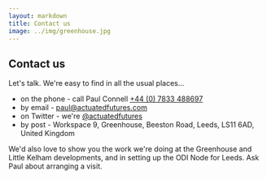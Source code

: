 ```yaml
---
layout: markdown
title: Contact us
image: ../img/greenhouse.jpg
---
```


## Contact us

Let's talk. We're easy to find in all the usual places...

 * on the phone - call Paul Connell [+44 (0) 7833 488697](tel:+447833488697)
 * by email - [paul@actuatedfutures.com](mailto:paul@actuatedfutures.com)
 * on Twitter - we're [@actuatedfutures](https://twitter.com/actuatedfutures/)
 * by post - Workspace 9, Greenhouse, Beeston Road, Leeds, LS11 6AD, United Kingdom

We'd also love to show you the work we're doing at the Greenhouse and Little Kelham developments, and in setting up the ODI Node for Leeds. Ask Paul about arranging a visit.
